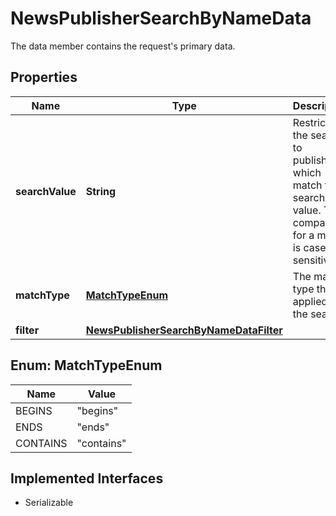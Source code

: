 

# NewsPublisherSearchByNameData

The data member contains the request's primary data.

## Properties

Name | Type | Description | Notes
------------ | ------------- | ------------- | -------------
**searchValue** | **String** | Restricts the search to publishers, which match the search value. The comparison for a match is case sensitive. | 
**matchType** | [**MatchTypeEnum**](#MatchTypeEnum) | The match type that is applied to the search. | 
**filter** | [**NewsPublisherSearchByNameDataFilter**](NewsPublisherSearchByNameDataFilter.md) |  |  [optional]



## Enum: MatchTypeEnum

Name | Value
---- | -----
BEGINS | &quot;begins&quot;
ENDS | &quot;ends&quot;
CONTAINS | &quot;contains&quot;


## Implemented Interfaces

* Serializable


